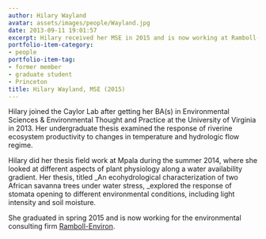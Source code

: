 ```yaml
---
author: Hilary Wayland
avatar: assets/images/people/Wayland.jpg
date: 2013-09-11 19:01:57
excerpt: Hilary received her MSE in 2015 and is now working at Ramboll-Environ.
portfolio-item-category:
- people
portfolio-item-tag:
- former member
- graduate student
- Princeton
title: Hilary Wayland, MSE (2015)
---
```


 

Hilary joined the Caylor Lab after getting her BA(s) in Environmental Sciences &amp; Environmental Thought and Practice at the University of Virginia in 2013. Her undergraduate thesis examined the response of riverine ecosystem productivity to changes in temperature and hydrologic flow regime.

Hilary did her thesis field work at Mpala during the summer 2014, where she looked at different aspects of plant physiology along a water availability gradient. Her thesis, titled _An ecohydrological characterization of two African savanna trees under water stress, _explored the response of stomata opening to different environmental conditions, including light intensity and soil moisture.

She graduated in spring 2015 and is now working for the environmental consulting firm <a href="http://www.ramboll-environ.com/" target="_blank">Ramboll-Environ</a>.
